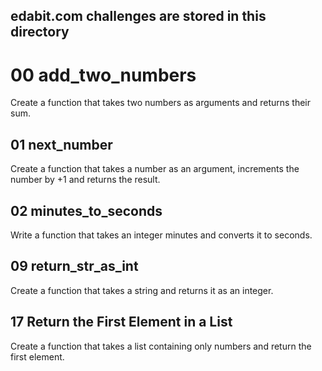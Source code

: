 ## edabit.com challenges are stored in this directory

# 00 add_two_numbers
Create a function that takes two numbers as arguments and returns their sum.

## 01 next_number
Create a function that takes a number as an argument, increments the number by +1 and returns the result.

## 02 minutes_to_seconds
Write a function that takes an integer minutes and converts it to seconds.

## 09 return_str_as_int
Create a function that takes a string and returns it as an integer.

## 17 Return the First Element in a List
Create a function that takes a list containing only numbers and return the first element.
